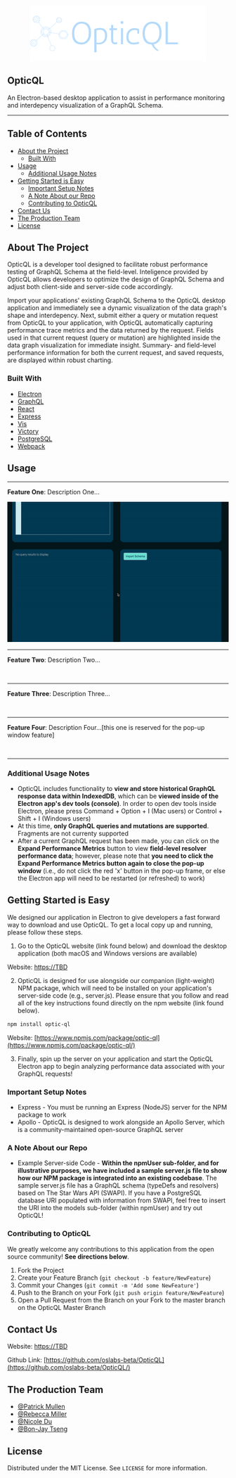 <!-- PROJECT SHIELDS -->
<!--
*** I'm using markdown "reference style" links for readability.
*** Reference links are enclosed in brackets [ ] instead of parentheses ( ).
*** See the bottom of this document for the declaration of the reference variables
*** for contributors-url, forks-url, etc. This is an optional, concise syntax you may use.
*** https://www.markdownguide.org/basic-syntax/#reference-style-links
-->
<!-- PROJECT LOGO -->
<br />
<p align="center">
  <a href="https://github.com/oslabs-beta/OpticQL/">
    <img src="./production/client/logo2.png" alt="OpticQL Logo">
  </a>

## OpticQL
An Electron-based desktop application to assist in performance monitoring and interdepency visualization of a GraphQL Schema.

__________


<!-- TABLE OF CONTENTS -->
## Table of Contents

* [About the Project](#about-the-project)
  * [Built With](#built-with)
* [Usage](#usage)
  * [Additional Usage Notes](#additional-usage-notes)
* [Getting Started is Easy](#getting-started-is-easy)
  * [Important Setup Notes](#important-setup-notes)
  * [A Note About our Repo](#a-note-about-our-repo)
  * [Contributing to OpticQL](#contributing-to-opticql)
* [Contact Us](#contact-us)
* [The Production Team](#the-production-team)
* [License](#license)



<!-- ABOUT THE PROJECT -->
## About The Project

OpticQL is a developer tool designed to facilitate robust performance testing of GraphQL Schema at the field-level. Inteligence provided by OpticQL allows developers to optimize the design of GraphQL Schema and adjust both client-side and server-side code accordingly.

Import your applications' existing GraphQL Schema to the OpticQL desktop application and immediately see a dynamic visualization of the data graph's shape and interdepency. Next, submit either a query or mutation request from OpticQL to your application, with OpticQL automatically capturing performance trace metrics and the data returned by the request. Fields used in that current request (query or mutation) are highlighted inside the data graph visualization for immediate insight. Summary- and field-level performance information for both the current request, and saved requests, are displayed within robust charting.

### Built With
* [Electron](https://www.electronjs.org/)
* [GraphQL](https://graphql.org/)
* [React](https://reactjs.org/)
* [Express](https://expressjs.com/)
* [Vis](https://visjs.org/)
* [Victory](https://formidable.com/open-source/victory/)
* [PostgreSQL](https://www.postgresql.org/)
* [Webpack](https://webpack.js.org/)

<!-- USAGE EXAMPLES -->
## Usage

_______


**Feature One**: Description One... 

<img src="./readme_gifs/feature_one.gif" alt="Feature One GIF">

_______


**Feature Two**: Description Two...

<img src="" alt="">

________


**Feature Three**: Description Three...

<img src="" alt="">

_______

**Feature Four**: Description Four...[this one is reserved for the pop-up window feature]

<img src="" alt="">

_______


### Additional Usage Notes

* OpticQL includes functionality to **view and store historical GraphQL response data within IndexedDB**, which can be **viewed inside of the Electron app's dev tools (console)**. In order to open dev tools inside Electron, please press Command + Option + I (Mac users) or Control + Shift + I (Windows users)
* At this time, **only GraphQL queries and mutations are supported**. Fragments are not currenty supported
* After a current GraphQL request has been made, you can click on the **Expand Performance Metrics** button to view **field-level resolver performance data**; however, please note that **you need to click the Expand Performance Metrics button again to close the pop-up window** (i.e., do not click the red 'x' button in the pop-up frame, or else the Electron app will need to be restarted (or refreshed) to work) 

<!-- GETTING STARTED -->
## Getting Started is Easy

We designed our application in Electron to give developers a fast forward way to download and use OpticQL. To get a local copy up and running, please follow these steps.

1. Go to the OpticQL website (link found below) and download the desktop application (both macOS and Windows versions are available)

Website: [https://TBD](<!-- https://osirisdev.io/ -->)

2. OpticQL is designed for use alongside our companion (light-weight) NPM package, which will need to be installed on your application's server-side code (e.g., server.js). Please ensure that you follow and read all of the key instructions found directly on the npm website (link found below). 
```sh
npm install optic-ql
```

Website: [https://www.npmjs.com/package/optic-ql](https://www.npmjs.com/package/optic-ql/)

3. Finally, spin up the server on your application and start the OpticQL Electron app to begin analyzing performance data associated with your GraphQL requests!

### Important Setup Notes

* Express - You must be running an Express (NodeJS) server for the NPM package to work
* Apollo - OpticQL is designed to work alongside an Apollo Server, which is a community-maintained open-source GraphQL server

### A Note About our Repo

* Example Server-side Code - **Within the npmUser sub-folder, and for illustrative purposes, we have included a sample server.js file to show how our NPM package is integrated into an existing codebase**. The sample server.js file has a GraphQL schema (typeDefs and resolvers) based on The Star Wars API (SWAPI). If you have a PostgreSQL database URI populated with information from SWAPI, feel free to insert the URI into the models sub-folder (within npmUser) and try out OpticQL!

<!-- CONTRIBUTING -->
### Contributing to OpticQL

We greatly welcome any contributions to this application from the open source community! **See directions below**.

1. Fork the Project
2. Create your Feature Branch (`git checkout -b feature/NewFeature`)
3. Commit your Changes (`git commit -m 'Add some NewFeature'`)
4. Push to the Branch on your Fork (`git push origin feature/NewFeature`)
5. Open a Pull Request from the Branch on your Fork to the master branch on the OpticQL Master Branch


<!-- CONTACT -->
## Contact Us

Website: [https://TBD](<!-- https://osirisdev.io/ -->)

Github Link: [https://github.com/oslabs-beta/OpticQL](https://github.com/oslabs-beta/OpticQL/)

<!--- Authors --->
## The Production Team

* [@Patrick Mullen](https://github.com/patrick934)
* [@Rebecca Miller](https://github.com/millerreb)
* [@Nicole Du](https://github.com/Nikkkidew)
* [@Bon-Jay Tseng](https://github.com/bj-tseng)

<!-- LICENSE -->
## License

Distributed under the MIT License. See `LICENSE` for more information.
